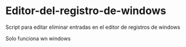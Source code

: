 ﻿# Editor-del-registro-de-windows
Script para editar eliminar entradas en el editor de registros de windows


Solo funciona wn windows